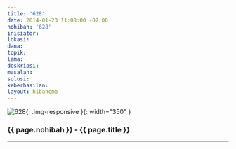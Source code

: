 ```yaml
---
title: '628'
date: 2014-01-23 11:08:00 +07:00
nohibah: '628'
inisiator:
lokasi:
dana:
topik:
lama:
deskripsi:
masalah:
solusi:
keberhasilan:
layout: hibahcmb
---
```


![628](/static/img/hibahcmb/628.png){: .img-responsive }{: width="350" }

### {{ page.nohibah }} - {{ page.title }}

---
